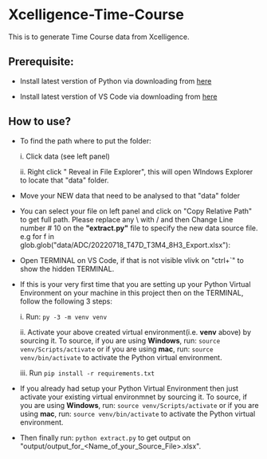 # Xcelligence-Time-Course
This is to generate Time Course data from Xcelligence.

## Prerequisite:

- Install latest verstion of Python via downloading from [here](https://www.python.org/downloads/)

- Install latest verstion of VS Code via downloading from [here](https://code.visualstudio.com/Download)

## How to use?

- To find the path where to put the folder:

    i. Click data (see left panel)

    ii. Right click " Reveal in File Explorer", this will open WIndows Explorer to locate that "data" folder.

- Move your NEW data that need to be analysed to that "data" folder

- You can select your file on left panel and click on "Copy Relative Path" to get full path.
  Please replace any \ with / and then Change Line number # 10 on the **"extract.py"** file to specify the new data source file. e.g for f in glob.glob("data/ADC/20220718_T47D_T3M4_8H3_Export.xlsx"):

- Open TERMINAL on VS Code, if that is not visible vlivk on "ctrl+`" to show the hidden TERMINAL.

- If this is your very first time that you are setting up your Python Virtual Environment on your machine in this project then on the TERMINAL, follow the following 3 steps:

    i. Run: `py -3 -m venv venv`
    
    ii. Activate your above created virtual environment(i.e. **venv** above) by sourcing it. To source, if you are using **Windows**, run: `source venv/Scripts/activate` or if you are using **mac**, run: `source venv/bin/activate` to activate the Python virtual environment.

    iii. Run `pip install -r requirements.txt`

- If you already had setup your Python Virtual Environment then just activate your existing virtual environmnet by sourcing it. To source, if you are using **Windows**, run: `source venv/Scripts/activate` or if you are using **mac**, run: `source venv/bin/activate` to activate the Python virtual environment.

- Then finally run: `python extract.py` to get output on "output/output_for_<Name_of_your_Source_File>.xlsx".
